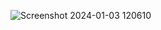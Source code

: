 ![Screenshot 2024-01-03 120610](https://github.com/RV2915/get-current-url/assets/146526270/aad5228a-c29a-4917-be1d-f3cca24bd884)
